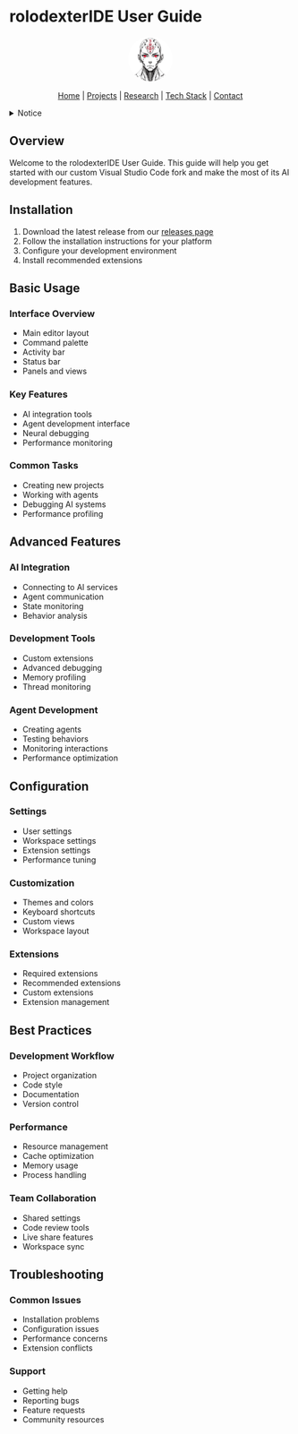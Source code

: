 # rolodexterIDE User Guide

<p align="center">
  <a href="../../../README.md">
    <img src="../../../assets/images/rolodexter_logo.jpg" alt="rolodexter Logo" width="80px" style="border-radius: 50%;">
  </a>
</p>

<p align="center">
  <a href="../../../README.md">Home</a> | <a href="../../../projects/projects.md">Projects</a> | <a href="../../../research/research.md">Research</a> | <a href="../../../techstack/techstack.md">Tech Stack</a> | <a href="../../../contact.md">Contact</a>
</p>

<details>
<summary>Notice</summary>

This repository is protected by copyright and subject to usage restrictions. See the [Copyright Notice](../../../COPYRIGHT.md) for details.
</details>

## Overview

Welcome to the rolodexterIDE User Guide. This guide will help you get started with our custom Visual Studio Code fork and make the most of its AI development features.

## Installation

1. Download the latest release from our [releases page](https://github.com/rolodexter/rolodexterIDE/releases)
2. Follow the installation instructions for your platform
3. Configure your development environment
4. Install recommended extensions

## Basic Usage

### Interface Overview
- Main editor layout
- Command palette
- Activity bar
- Status bar
- Panels and views

### Key Features
- AI integration tools
- Agent development interface
- Neural debugging
- Performance monitoring

### Common Tasks
- Creating new projects
- Working with agents
- Debugging AI systems
- Performance profiling

## Advanced Features

### AI Integration
- Connecting to AI services
- Agent communication
- State monitoring
- Behavior analysis

### Development Tools
- Custom extensions
- Advanced debugging
- Memory profiling
- Thread monitoring

### Agent Development
- Creating agents
- Testing behaviors
- Monitoring interactions
- Performance optimization

## Configuration

### Settings
- User settings
- Workspace settings
- Extension settings
- Performance tuning

### Customization
- Themes and colors
- Keyboard shortcuts
- Custom views
- Workspace layout

### Extensions
- Required extensions
- Recommended extensions
- Custom extensions
- Extension management

## Best Practices

### Development Workflow
- Project organization
- Code style
- Documentation
- Version control

### Performance
- Resource management
- Cache optimization
- Memory usage
- Process handling

### Team Collaboration
- Shared settings
- Code review tools
- Live share features
- Workspace sync

## Troubleshooting

### Common Issues
- Installation problems
- Configuration issues
- Performance concerns
- Extension conflicts

### Support
- Getting help
- Reporting bugs
- Feature requests
- Community resources 